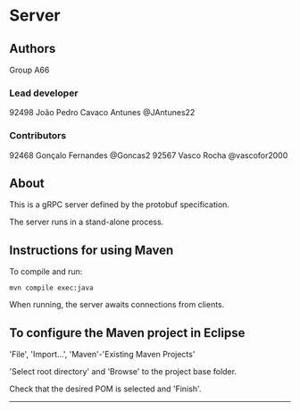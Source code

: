 # Server


## Authors

Group A66

### Lead developer 

92498 João Pedro Cavaco Antunes @JAntunes22

### Contributors

92468 Gonçalo Fernandes @Goncas2
92567 Vasco Rocha @vascofor2000

## About

This is a gRPC server defined by the protobuf specification.

The server runs in a stand-alone process.


## Instructions for using Maven

To compile and run:

```
mvn compile exec:java
```

When running, the server awaits connections from clients.


## To configure the Maven project in Eclipse

'File', 'Import...', 'Maven'-'Existing Maven Projects'

'Select root directory' and 'Browse' to the project base folder.

Check that the desired POM is selected and 'Finish'.


----

